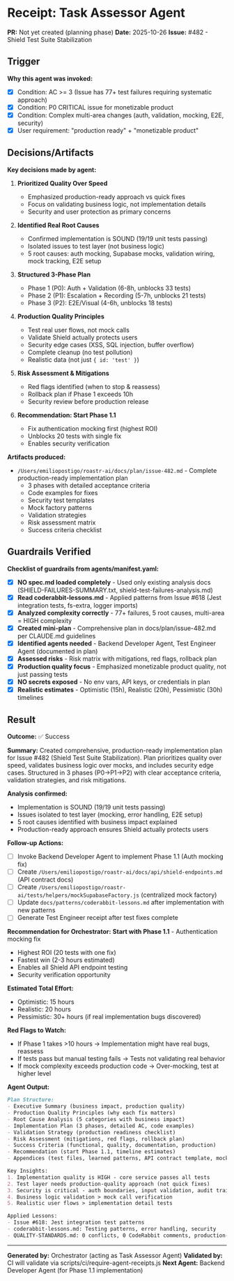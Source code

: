 # Receipt: Task Assessor Agent

**PR:** Not yet created (planning phase)
**Date:** 2025-10-26
**Issue:** #482 - Shield Test Suite Stabilization

## Trigger

**Why this agent was invoked:**
- [x] Condition: AC >= 3 (Issue has 77+ test failures requiring systematic approach)
- [x] Condition: P0 CRITICAL issue for monetizable product
- [x] Condition: Complex multi-area changes (auth, validation, mocking, E2E, security)
- [x] User requirement: "production ready" + "monetizable product"

## Decisions/Artifacts

**Key decisions made by agent:**

1. **Prioritized Quality Over Speed**
   - Emphasized production-ready approach vs quick fixes
   - Focus on validating business logic, not implementation details
   - Security and user protection as primary concerns

2. **Identified Real Root Causes**
   - Confirmed implementation is SOUND (19/19 unit tests passing)
   - Isolated issues to test layer (not business logic)
   - 5 root causes: auth mocking, Supabase mocks, validation wiring, mock tracking, E2E setup

3. **Structured 3-Phase Plan**
   - Phase 1 (P0): Auth + Validation (6-8h, unblocks 33 tests)
   - Phase 2 (P1): Escalation + Recording (5-7h, unblocks 21 tests)
   - Phase 3 (P2): E2E/Visual (4-6h, unblocks 18 tests)

4. **Production Quality Principles**
   - Test real user flows, not mock calls
   - Validate Shield actually protects users
   - Security edge cases (XSS, SQL injection, buffer overflow)
   - Complete cleanup (no test pollution)
   - Realistic data (not just `{ id: 'test' }`)

5. **Risk Assessment & Mitigations**
   - Red flags identified (when to stop & reassess)
   - Rollback plan if Phase 1 exceeds 10h
   - Security review before production release

6. **Recommendation: Start Phase 1.1**
   - Fix authentication mocking first (highest ROI)
   - Unblocks 20 tests with single fix
   - Enables security verification

**Artifacts produced:**
- `/Users/emiliopostigo/roastr-ai/docs/plan/issue-482.md` - Complete production-ready implementation plan
  - 3 phases with detailed acceptance criteria
  - Code examples for fixes
  - Security test templates
  - Mock factory patterns
  - Validation strategies
  - Risk assessment matrix
  - Success criteria checklist

## Guardrails Verified

**Checklist of guardrails from agents/manifest.yaml:**

- [x] **NO spec.md loaded completely** - Used only existing analysis docs (SHIELD-FAILURES-SUMMARY.txt, shield-test-failures-analysis.md)
- [x] **Read coderabbit-lessons.md** - Applied patterns from Issue #618 (Jest integration tests, fs-extra, logger imports)
- [x] **Analyzed complexity correctly** - 77+ failures, 5 root causes, multi-area = HIGH complexity
- [x] **Created mini-plan** - Comprehensive plan in docs/plan/issue-482.md per CLAUDE.md guidelines
- [x] **Identified agents needed** - Backend Developer Agent, Test Engineer Agent (documented in plan)
- [x] **Assessed risks** - Risk matrix with mitigations, red flags, rollback plan
- [x] **Production quality focus** - Emphasized monetizable product quality, not just passing tests
- [x] **NO secrets exposed** - No env vars, API keys, or credentials in plan
- [x] **Realistic estimates** - Optimistic (15h), Realistic (20h), Pessimistic (30h) timelines

## Result

**Outcome:** ✅ Success

**Summary:**
Created comprehensive, production-ready implementation plan for Issue #482 (Shield Test Suite Stabilization). Plan prioritizes quality over speed, validates business logic over mocks, and includes security edge cases. Structured in 3 phases (P0→P1→P2) with clear acceptance criteria, validation strategies, and risk mitigations.

**Analysis confirmed:**
- Implementation is SOUND (19/19 unit tests passing)
- Issues isolated to test layer (mocking, error handling, E2E setup)
- 5 root causes identified with business impact explained
- Production-ready approach ensures Shield actually protects users

**Follow-up Actions:**
- [ ] Invoke Backend Developer Agent to implement Phase 1.1 (Auth mocking fix)
- [ ] Create `/Users/emiliopostigo/roastr-ai/docs/api/shield-endpoints.md` (API contract docs)
- [ ] Create `/Users/emiliopostigo/roastr-ai/tests/helpers/mockSupabaseFactory.js` (centralized mock factory)
- [ ] Update `docs/patterns/coderabbit-lessons.md` after implementation with new patterns
- [ ] Generate Test Engineer receipt after test fixes complete

**Recommendation for Orchestrator:**
**Start with Phase 1.1** - Authentication mocking fix
- Highest ROI (20 tests with one fix)
- Fastest win (2-3 hours estimated)
- Enables all Shield API endpoint testing
- Security verification opportunity

**Estimated Total Effort:**
- Optimistic: 15 hours
- Realistic: 20 hours
- Pessimistic: 30+ hours (if real implementation bugs discovered)

**Red Flags to Watch:**
- If Phase 1 takes >10 hours → Implementation might have real bugs, reassess
- If tests pass but manual testing fails → Tests not validating real behavior
- If mock complexity exceeds production code → Over-mocking, test at higher level

**Agent Output:**
```markdown
Plan Structure:
- Executive Summary (business impact, production quality)
- Production Quality Principles (why each fix matters)
- Root Cause Analysis (5 categories with business impact)
- Implementation Plan (3 phases, detailed AC, code examples)
- Validation Strategy (production readiness checklist)
- Risk Assessment (mitigations, red flags, rollback plan)
- Success Criteria (functional, quality, documentation, production)
- Recommendation (start Phase 1.1, timeline estimates)
- Appendices (test files, learned patterns, API contract template, mock factory)

Key Insights:
1. Implementation quality is HIGH - core service passes all tests
2. Test layer needs production-quality approach (not quick fixes)
3. Security is critical - auth boundaries, input validation, audit trails
4. Business logic validation > mock call verification
5. Realistic user flows > implementation detail tests

Applied Lessons:
- Issue #618: Jest integration test patterns
- coderabbit-lessons.md: Testing patterns, error handling, security
- QUALITY-STANDARDS.md: 0 conflicts, 0 CodeRabbit comments, production-ready mindset
```

---

**Generated by:** Orchestrator (acting as Task Assessor Agent)
**Validated by:** CI will validate via scripts/ci/require-agent-receipts.js
**Next Agent:** Backend Developer Agent (for Phase 1.1 implementation)
